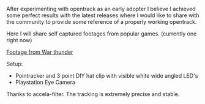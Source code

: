 After experimenting with opentrack as an early adopter I believe I achieved some perfect results with the latest releases where I would like to share with the community to provide some reference of a properly working opentrack.

Here I will share self captured footages from popular games. (currently one right now)

[Footage from War thunder](https://www.youtube.com/my_videos?o=U)

Setup:
* Pointracker and 3 point DIY hat clip with visible white wide angled LED's
* Playstation Eye Camera

Thanks to accela-filter. The tracking is extremely precise and stable.


